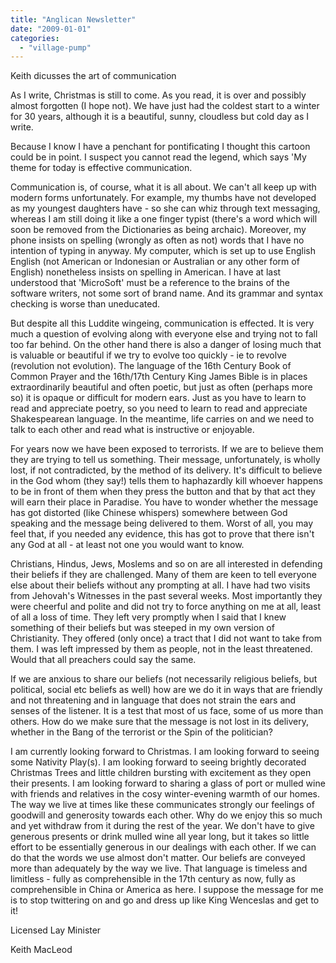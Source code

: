 ```yaml
---
title: "Anglican Newsletter"
date: "2009-01-01"
categories: 
  - "village-pump"
---
```


Keith dicusses the art of communication

As I write, Christmas is still to come. As you read, it is over and possibly almost forgotten (I hope not). We have just had the coldest start to a winter for 30 years, although it is a beautiful, sunny, cloudless but cold day as I write.

Because I know I have a penchant for pontificating I thought this cartoon could be in point. I suspect you cannot read the legend, which says 'My theme for today is effective communication.

Communication is, of course, what it is all about. We can't all keep up with modern forms unfortunately. For example, my thumbs have not developed as my youngest daughters have - so she can whiz through text messaging, whereas I am still doing it like a one finger typist (there's a word which will soon be removed from the Dictionaries as being archaic). Moreover, my phone insists on spelling (wrongly as often as not) words that I have no intention of typing in anyway. My computer, which is set up to use English English (not American or Indonesian or Australian or any other form of English) nonetheless insists on spelling in American. I have at last understood that 'MicroSoft' must be a reference to the brains of the software writers, not some sort of brand name. And its grammar and syntax checking is worse than uneducated.

But despite all this Luddite wingeing, communication is effected. It is very much a question of evolving along with everyone else and trying not to fall too far behind. On the other hand there is also a danger of losing much that is valuable or beautiful if we try to evolve too quickly - ie to revolve (revolution not evolution). The language of the 16th Century Book of Common Prayer and the 16th/17th Century King James Bible is in places extraordinarily beautiful and often poetic, but just as often (perhaps more so) it is opaque or difficult for modern ears. Just as you have to learn to read and appreciate poetry, so you need to learn to read and appreciate Shakespearean language. In the meantime, life carries on and we need to talk to each other and read what is instructive or enjoyable.

For years now we have been exposed to terrorists. If we are to believe them they are trying to tell us something. Their message, unfortunately, is wholly lost, if not contradicted, by the method of its delivery. It's difficult to believe in the God whom (they say!) tells them to haphazardly kill whoever happens to be in front of them when they press the button and that by that act they will earn their place in Paradise. You have to wonder whether the message has got distorted (like Chinese whispers) somewhere between God speaking and the message being delivered to them. Worst of all, you may feel that, if you needed any evidence, this has got to prove that there isn't any God at all - at least not one you would want to know.

Christians, Hindus, Jews, Moslems and so on are all interested in defending their beliefs if they are challenged. Many of them are keen to tell everyone else about their beliefs without any prompting at all. I have had two visits from Jehovah's Witnesses in the past several weeks. Most importantly they were cheerful and polite and did not try to force anything on me at all, least of all a loss of time. They left very promptly when I said that I knew something of their beliefs but was steeped in my own version of Christianity. They offered (only once) a tract that I did not want to take from them. I was left impressed by them as people, not in the least threatened. Would that all preachers could say the same.

If we are anxious to share our beliefs (not necessarily religious beliefs, but political, social etc beliefs as well) how are we do it in ways that are friendly and not threatening and in language that does not strain the ears and senses of the listener. It is a test that most of us face, some of us more than others. How do we make sure that the message is not lost in its delivery, whether in the Bang of the terrorist or the Spin of the politician?

I am currently looking forward to Christmas. I am looking forward to seeing some Nativity Play(s). I am looking forward to seeing brightly decorated Christmas Trees and little children bursting with excitement as they open their presents. I am looking forward to sharing a glass of port or mulled wine with friends and relatives in the cosy winter-evening warmth of our homes. The way we live at times like these communicates strongly our feelings of goodwill and generosity towards each other. Why do we enjoy this so much and yet withdraw from it during the rest of the year. We don't have to give generous presents or drink mulled wine all year long, but it takes so little effort to be essentially generous in our dealings with each other. If we can do that the words we use almost don't matter. Our beliefs are conveyed more than adequately by the way we live. That language is timeless and limitless - fully as comprehensible in the 17th century as now, fully as comprehensible in China or America as here. I suppose the message for me is to stop twittering on and go and dress up like King Wenceslas and get to it!

Licensed Lay Minister

Keith MacLeod

